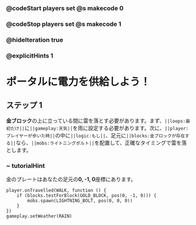 ### @codeStart players set @s makecode 0
### @codeStop players set @s makecode 1

### @hideIteration true 
### @explicitHints 1


# ポータルに電力を供給しよう！

## ステップ 1
**金ブロック**の上に立っている間に雷を落とす必要があります。まず、``||loops:最初だけ||``に``||gameplay:天気||``を雨に設定する必要があります。次に、``||player:プレイヤーが歩いた時||``の中に``||logic:もし||``、足元に``||blocks:金ブロックが存在する||``なら、``||mobs:ライトニングボルト||``を配置して、正確なタイミングで雷を落とします。 

### ~ tutorialHint
金のプレートはあなたの足元の**0, -1, 0**座標にあります。 

```ghost
player.onTravelled(WALK, function () {
    if (blocks.testForBlock(GOLD_BLOCK, pos(0, -1, 0))) {
        mobs.spawn(LIGHTNING_BOLT, pos(0, 0, 0))
    }
})
gameplay.setWeather(RAIN)
```
